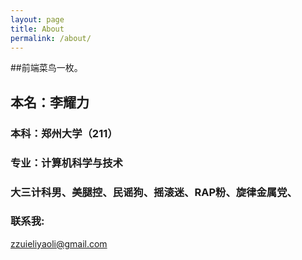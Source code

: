 ```yaml
---
layout: page
title: About
permalink: /about/
---
```


##前端菜鸟一枚。

## 本名：李耀力

### 本科：郑州大学（211）

### 专业：计算机科学与技术

### 大三计科男、美腿控、民谣狗、摇滚迷、RAP粉、旋律金属党、

### 联系我:

[zzuieliyaoli@gmail.com](mailto:zzuieliyaoli@gmail.com)
